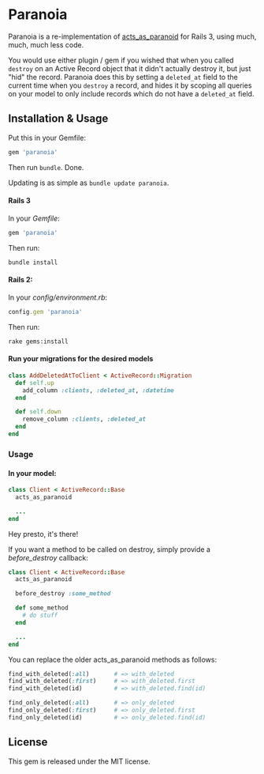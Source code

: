 # Paranoia

Paranoia is a re-implementation of [acts\_as\_paranoid](http://github.com/technoweenie/acts_as_paranoid) for Rails 3, using much, much, much less code.

You would use either plugin / gem if you wished that when you called `destroy` on an Active Record object that it didn't actually destroy it, but just "hid" the record. Paranoia does this by setting a `deleted_at` field to the current time when you `destroy` a record, and hides it by scoping all queries on your model to only include records which do not have a `deleted_at` field.

## Installation & Usage

Put this in your Gemfile:

```ruby
gem 'paranoia'
```

Then run `bundle`. Done.

Updating is as simple as `bundle update paranoia`.

#### Rails 3

In your _Gemfile_:

```ruby
gem 'paranoia'
```

Then run:

```shell
bundle install
```

#### Rails 2:

In your _config/environment.rb_:

```ruby
config.gem 'paranoia'
```

Then run:

```shell
rake gems:install
```

#### Run your migrations for the desired models

```ruby
class AddDeletedAtToClient < ActiveRecord::Migration
  def self.up
    add_column :clients, :deleted_at, :datetime
  end

  def self.down
    remove_column :clients, :deleted_at
  end
end
```
    
### Usage

#### In your model:

```ruby
class Client < ActiveRecord::Base
  acts_as_paranoid

  ...
end
```

Hey presto, it's there!

If you want a method to be called on destroy, simply provide a _before\_destroy_ callback:

```ruby
class Client < ActiveRecord::Base
  acts_as_paranoid

  before_destroy :some_method

  def some_method
    # do stuff
  end

  ...
end
```

You can replace the older acts_as_paranoid methods as follows:

```ruby
find_with_deleted(:all)       # => with_deleted
find_with_deleted(:first)     # => with_deleted.first
find_with_deleted(id)         # => with_deleted.find(id)

find_only_deleted(:all)       # => only_deleted
find_only_deleted(:first)     # => only_deleted.first
find_only_deleted(id)         # => only_deleted.find(id)
```

## License

This gem is released under the MIT license.